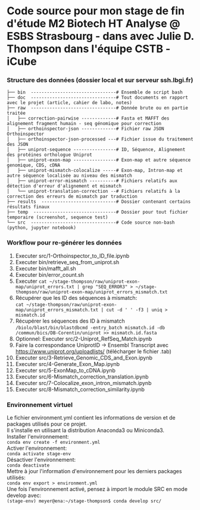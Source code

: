 # Code source pour mon stage de fin d'étude M2 Biotech HT Analyse @ ESBS Strasbourg - dans avec Julie D. Thompson dans l'équipe CSTB - iCube

### Structure des données (dossier local et sur serveur ssh.lbgi.fr)
```
├── bin  --------------------------------# Ensemble de script bash
├── doc  --------------------------------# Tout documents en rapport avec le projet (article, cahier de labo, notes)
├── raw  --------------------------------# Donnée brute ou en partie traitée
│   ├── correction-pairwise -------------# Fasta et MAFFT des alignement fragment humain - seq génomique pour correction
│   ├── orthoinspector-json -------------# Fichier raw JSON Orthoinspector
│   ├── orthoinspector-json-processed ---# Fichier issue du traitement des JSON
│   ├── uniprot-sequence ----------------# ID, Séquence, Alignement des protéines orthologue Uniprot
│   ├── uniprot-exon-map ----------------# Exon-map et autre séquence genomique, CDS, cDNA
│   ├── uniprot-mismatch-colocalize -----# Exon-map, Intron-map et autre séquence localisée au niveau des mismatch
│   ├── uniprot-error-mismatch ----------# Fichiers relatifs aux détection d'erreur d'alignement et mismatch
│   └── uniprot-translation-correction --# Fichiers relatifs à la correction des erreurs de mismatch par traduction
├── results  ----------------------------# Dossier contenant certains résultats finaux
├── temp  -------------------------------# Dossier pour tout fichier temporaire (screenshot, sequence test)
└── src  --------------------------------# Code source non-bash (python, jupyter notebook)
```
### Workflow pour re-générer les données
1. Executer src/1-Orthoinspector_to_ID_file.ipynb  
2. Executer bin/retrieve_seq_from_uniprot.sh  
3. Executer bin/mafft_all.sh   
4. Executer bin/error_count.sh
5. Executer ```cat ~/stage-thompson/raw/uniprot-exon-map/uniprot_errors.txt | grep "SEQ_ERROR3" > ~/stage-thompson/raw/uniprot-exon-map/uniprot_errors_mismatch.txt```
6. Récupérer que les ID des séquences à mismatch:  
```cat ~/stage-thompson/raw/uniprot-exon-map/uniprot_errors_mismatch.txt | cut -d ' ' -f3 | uniq > mismatch.id```
7. Récupérer les séquences des ID à mismatch
```/biolo/blast/bin/blastdbcmd -entry_batch mismatch.id -db /commun/bics/DB-Corentin/uniprot >> mismatch.id.fasta```
7. Optionnel: Executer src/2-Uniprot_RefSeq_Match.ipynb
8. Faire la correspondance UniprotID -> Ensembl Transcript avec https://www.uniprot.org/uploadlists/ (télécharger le fichier .tab)
9. Executer src/3-Retrieve_Genomic_CDS_and_Exon.ipynb
10. Executer src/4-Generate_Exon_Map.ipynb  
11. Executer src/5-ExonMap_to_cDNA.ipynb
12. Executer src/6-Mismatch_correction_translation.ipynb  
13. Executer src/7-Colocalize_exon_intron_mismatch.ipynb
14. Executer src/8-Mismatch_correction_similarity.ipynb

### Environnement virtuel
Le fichier environment.yml contient les informations de version et de packages utilisés pour ce projet.  
Il s'installe en utilisant la distribution Anaconda3 ou Miniconda3.  
Installer l'environnement:  
```conda env create -f environment.yml```  
Activer l'environnement:  
```conda activate stage-env```  
Désactiver l'environnement:  
```conda deactivate```  
Mettre à jour l'information d'environnement pour les derniers packages utilisés:  
```conda env export > environment.yml```  
Une fois l'environnement activé, pensez à import le module SRC en mode develop avec:  
```(stage-env) meyer@ena:~/stage-thompson$ conda develop src/```
